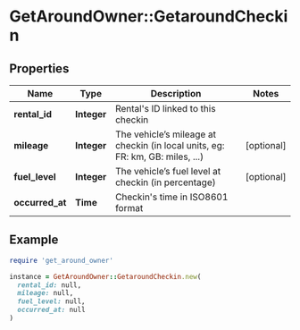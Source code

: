 # GetAroundOwner::GetaroundCheckin

## Properties

| Name | Type | Description | Notes |
| ---- | ---- | ----------- | ----- |
| **rental_id** | **Integer** | Rental&#39;s ID linked to this checkin |  |
| **mileage** | **Integer** | The vehicle’s mileage at checkin (in local units, eg: FR: km, GB: miles, ...) | [optional] |
| **fuel_level** | **Integer** | The vehicle’s fuel level at checkin (in percentage) | [optional] |
| **occurred_at** | **Time** | Checkin&#39;s time in ISO8601 format |  |

## Example

```ruby
require 'get_around_owner'

instance = GetAroundOwner::GetaroundCheckin.new(
  rental_id: null,
  mileage: null,
  fuel_level: null,
  occurred_at: null
)
```

